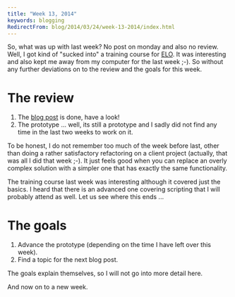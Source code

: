 ```yaml
---
title: "Week 13, 2014"
keywords: blogging
RedirectFrom: blog/2014/03/24/week-13-2014/index.html
---
```


So, what was up with last week? No post on monday and also no review. Well, I got kind of "sucked into" a training course for [ELO](http://elo.com/wcm/en/products/eloprofessional). It was interesting and also kept me away from my computer for the last week ;-). So without any further deviations on to the review and the goals for this week.

# The review

1.  The [blog post](/blog/2014/03/14/tools) is done, have a look!
2.  The prototype ... well, its still a prototype and I sadly did not find any time in the last two weeks to work on it.

To be honest, I do not remember too much of the week before last, other than doing a rather satisfactory refactoring on a client project (actually, that was all I did that week ;-). It just feels good when you can replace an overly complex solution with a simpler one that has exactly the same functionality.

The training course last week was interesting although it covered just the basics. I heard that there is an advanced one covering scripting that I will probably attend as well. Let us see where this ends ...

# The goals

1.  Advance the prototype (depending on the time I have left over this week).
2.  Find a topic for the next blog post.

The goals explain themselves, so I will not go into more detail here.

And now on to a new week.
